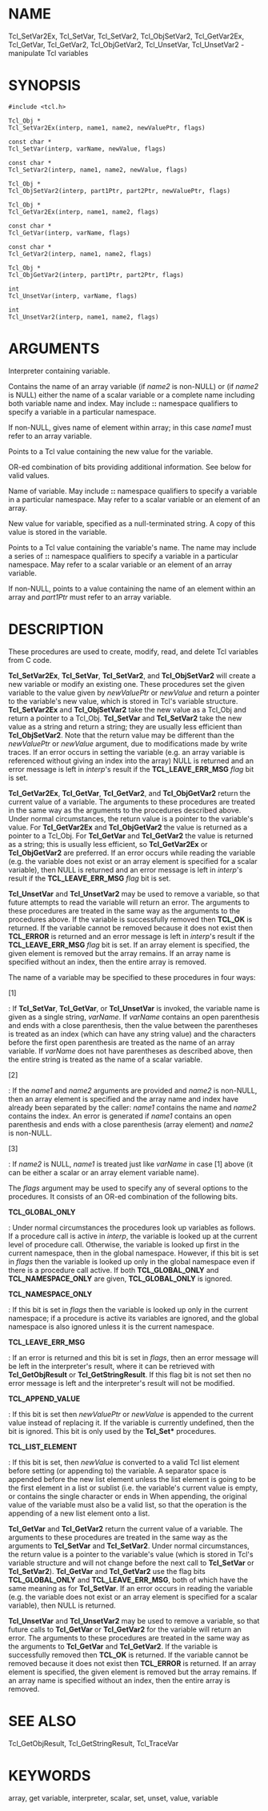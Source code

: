# NAME

Tcl_SetVar2Ex, Tcl_SetVar, Tcl_SetVar2, Tcl_ObjSetVar2, Tcl_GetVar2Ex,
Tcl_GetVar, Tcl_GetVar2, Tcl_ObjGetVar2, Tcl_UnsetVar, Tcl_UnsetVar2 -
manipulate Tcl variables

# SYNOPSIS

    #include <tcl.h>

    Tcl_Obj *
    Tcl_SetVar2Ex(interp, name1, name2, newValuePtr, flags)

    const char *
    Tcl_SetVar(interp, varName, newValue, flags)

    const char *
    Tcl_SetVar2(interp, name1, name2, newValue, flags)

    Tcl_Obj *
    Tcl_ObjSetVar2(interp, part1Ptr, part2Ptr, newValuePtr, flags)

    Tcl_Obj *
    Tcl_GetVar2Ex(interp, name1, name2, flags)

    const char *
    Tcl_GetVar(interp, varName, flags)

    const char *
    Tcl_GetVar2(interp, name1, name2, flags)

    Tcl_Obj *
    Tcl_ObjGetVar2(interp, part1Ptr, part2Ptr, flags)

    int
    Tcl_UnsetVar(interp, varName, flags)

    int
    Tcl_UnsetVar2(interp, name1, name2, flags)

# ARGUMENTS

Interpreter containing variable.

Contains the name of an array variable (if *name2* is non-NULL) or (if
*name2* is NULL) either the name of a scalar variable or a complete name
including both variable name and index. May include **::** namespace
qualifiers to specify a variable in a particular namespace.

If non-NULL, gives name of element within array; in this case *name1*
must refer to an array variable.

Points to a Tcl value containing the new value for the variable.

OR-ed combination of bits providing additional information. See below
for valid values.

Name of variable. May include **::** namespace qualifiers to specify a
variable in a particular namespace. May refer to a scalar variable or an
element of an array.

New value for variable, specified as a null-terminated string. A copy of
this value is stored in the variable.

Points to a Tcl value containing the variable\'s name. The name may
include a series of **::** namespace qualifiers to specify a variable in
a particular namespace. May refer to a scalar variable or an element of
an array variable.

If non-NULL, points to a value containing the name of an element within
an array and *part1Ptr* must refer to an array variable.

# DESCRIPTION

These procedures are used to create, modify, read, and delete Tcl
variables from C code.

**Tcl_SetVar2Ex**, **Tcl_SetVar**, **Tcl_SetVar2**, and
**Tcl_ObjSetVar2** will create a new variable or modify an existing one.
These procedures set the given variable to the value given by
*newValuePtr* or *newValue* and return a pointer to the variable\'s new
value, which is stored in Tcl\'s variable structure. **Tcl_SetVar2Ex**
and **Tcl_ObjSetVar2** take the new value as a Tcl_Obj and return a
pointer to a Tcl_Obj. **Tcl_SetVar** and **Tcl_SetVar2** take the new
value as a string and return a string; they are usually less efficient
than **Tcl_ObjSetVar2**. Note that the return value may be different
than the *newValuePtr* or *newValue* argument, due to modifications made
by write traces. If an error occurs in setting the variable (e.g. an
array variable is referenced without giving an index into the array)
NULL is returned and an error message is left in *interp*\'s result if
the **TCL_LEAVE_ERR_MSG** *flag* bit is set.

**Tcl_GetVar2Ex**, **Tcl_GetVar**, **Tcl_GetVar2**, and
**Tcl_ObjGetVar2** return the current value of a variable. The arguments
to these procedures are treated in the same way as the arguments to the
procedures described above. Under normal circumstances, the return value
is a pointer to the variable\'s value. For **Tcl_GetVar2Ex** and
**Tcl_ObjGetVar2** the value is returned as a pointer to a Tcl_Obj. For
**Tcl_GetVar** and **Tcl_GetVar2** the value is returned as a string;
this is usually less efficient, so **Tcl_GetVar2Ex** or
**Tcl_ObjGetVar2** are preferred. If an error occurs while reading the
variable (e.g. the variable does not exist or an array element is
specified for a scalar variable), then NULL is returned and an error
message is left in *interp*\'s result if the **TCL_LEAVE_ERR_MSG**
*flag* bit is set.

**Tcl_UnsetVar** and **Tcl_UnsetVar2** may be used to remove a variable,
so that future attempts to read the variable will return an error. The
arguments to these procedures are treated in the same way as the
arguments to the procedures above. If the variable is successfully
removed then **TCL_OK** is returned. If the variable cannot be removed
because it does not exist then **TCL_ERROR** is returned and an error
message is left in *interp*\'s result if the **TCL_LEAVE_ERR_MSG**
*flag* bit is set. If an array element is specified, the given element
is removed but the array remains. If an array name is specified without
an index, then the entire array is removed.

The name of a variable may be specified to these procedures in four
ways:

\[1\]

:   If **Tcl_SetVar**, **Tcl_GetVar**, or **Tcl_UnsetVar** is invoked,
    the variable name is given as a single string, *varName*. If
    *varName* contains an open parenthesis and ends with a close
    parenthesis, then the value between the parentheses is treated as an
    index (which can have any string value) and the characters before
    the first open parenthesis are treated as the name of an array
    variable. If *varName* does not have parentheses as described above,
    then the entire string is treated as the name of a scalar variable.

\[2\]

:   If the *name1* and *name2* arguments are provided and *name2* is
    non-NULL, then an array element is specified and the array name and
    index have already been separated by the caller: *name1* contains
    the name and *name2* contains the index. An error is generated if
    *name1* contains an open parenthesis and ends with a close
    parenthesis (array element) and *name2* is non-NULL.

\[3\]

:   If *name2* is NULL, *name1* is treated just like *varName* in case
    \[1\] above (it can be either a scalar or an array element variable
    name).

The *flags* argument may be used to specify any of several options to
the procedures. It consists of an OR-ed combination of the following
bits.

**TCL_GLOBAL_ONLY**

:   Under normal circumstances the procedures look up variables as
    follows. If a procedure call is active in *interp*, the variable is
    looked up at the current level of procedure call. Otherwise, the
    variable is looked up first in the current namespace, then in the
    global namespace. However, if this bit is set in *flags* then the
    variable is looked up only in the global namespace even if there is
    a procedure call active. If both **TCL_GLOBAL_ONLY** and
    **TCL_NAMESPACE_ONLY** are given, **TCL_GLOBAL_ONLY** is ignored.

**TCL_NAMESPACE_ONLY**

:   If this bit is set in *flags* then the variable is looked up only in
    the current namespace; if a procedure is active its variables are
    ignored, and the global namespace is also ignored unless it is the
    current namespace.

**TCL_LEAVE_ERR_MSG**

:   If an error is returned and this bit is set in *flags*, then an
    error message will be left in the interpreter\'s result, where it
    can be retrieved with **Tcl_GetObjResult** or
    **Tcl_GetStringResult**. If this flag bit is not set then no error
    message is left and the interpreter\'s result will not be modified.

**TCL_APPEND_VALUE**

:   If this bit is set then *newValuePtr* or *newValue* is appended to
    the current value instead of replacing it. If the variable is
    currently undefined, then the bit is ignored. This bit is only used
    by the **Tcl_Set\*** procedures.

**TCL_LIST_ELEMENT**

:   If this bit is set, then *newValue* is converted to a valid Tcl list
    element before setting (or appending to) the variable. A separator
    space is appended before the new list element unless the list
    element is going to be the first element in a list or sublist (i.e.
    the variable\'s current value is empty, or contains the single
    character or ends in When appending, the original value of the
    variable must also be a valid list, so that the operation is the
    appending of a new list element onto a list.

**Tcl_GetVar** and **Tcl_GetVar2** return the current value of a
variable. The arguments to these procedures are treated in the same way
as the arguments to **Tcl_SetVar** and **Tcl_SetVar2**. Under normal
circumstances, the return value is a pointer to the variable\'s value
(which is stored in Tcl\'s variable structure and will not change before
the next call to **Tcl_SetVar** or **Tcl_SetVar2**). **Tcl_GetVar** and
**Tcl_GetVar2** use the flag bits **TCL_GLOBAL_ONLY** and
**TCL_LEAVE_ERR_MSG**, both of which have the same meaning as for
**Tcl_SetVar**. If an error occurs in reading the variable (e.g. the
variable does not exist or an array element is specified for a scalar
variable), then NULL is returned.

**Tcl_UnsetVar** and **Tcl_UnsetVar2** may be used to remove a variable,
so that future calls to **Tcl_GetVar** or **Tcl_GetVar2** for the
variable will return an error. The arguments to these procedures are
treated in the same way as the arguments to **Tcl_GetVar** and
**Tcl_GetVar2**. If the variable is successfully removed then **TCL_OK**
is returned. If the variable cannot be removed because it does not exist
then **TCL_ERROR** is returned. If an array element is specified, the
given element is removed but the array remains. If an array name is
specified without an index, then the entire array is removed.

# SEE ALSO

Tcl_GetObjResult, Tcl_GetStringResult, Tcl_TraceVar

# KEYWORDS

array, get variable, interpreter, scalar, set, unset, value, variable
